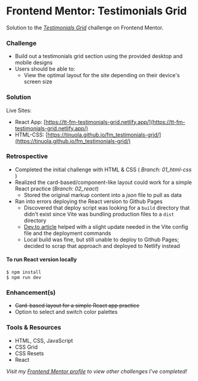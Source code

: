 # Frontend Mentor: Testimonials Grid

Solution to the _[Testimonials Grid](https://www.frontendmentor.io/challenges/testimonials-grid-section-Nnw6J7Un7)_ challenge on Frontend Mentor.

### Challenge

- Build out a testimonials grid section using the provided desktop and mobile designs
- Users should be able to:
  - View the optimal layout for the site depending on their device's screen size

### Solution

Live Sites:

- React App: [https://tt-fm-testimonials-grid.netlify.app/](https://tt-fm-testimonials-grid.netlify.app/)
- HTML-CSS: [https://tinuola.github.io/fm_testimonials-grid/](https://tinuola.github.io/fm_testimonials-grid/)

### Retrospective

- Completed the initial challenge with HTML & CSS ( _Branch: 01_html-css_ )
- Realized the card-based/component-like layout could work for a simple React practice (_Branch: 02_react_)
  - Stored the original markup content into a _json_ file to pull as data
- Ran into errors deploying the React version to Github Pages
  - Discovered that deploy script was looking for a `build` directory that didn't exist since Vite was bundling production files to a `dist` directory
  - [Dev.to article](https://dev.to/shashannkbawa/deploying-vite-app-to-github-pages-3ane) helped with a slight update needed in the Vite config file and the deployment commands
  - Local build was fine, but still unable to deploy to Github Pages; decided to scrap that approach and deployed to Netlify instead

#### To run React version locally

```
$ npm install
$ npm run dev
```

### Enhancement(s)

- ~~Card-based layout for a simple React app practice~~
- Option to select and switch color palettes

### Tools & Resources

- HTML, CSS, JavaScript
- CSS Grid
- CSS Resets
- React

_Visit my [Frontend Mentor profile](https://www.frontendmentor.io/profile/tinuola) to view other challenges I've completed!_
